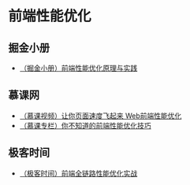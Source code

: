 # 前端性能优化

## 掘金小册
+ [（掘金小册）前端性能优化原理与实践](https://juejin.im/book/5b936540f265da0a9624b04b)

## 慕课网
+ [（慕课视频）让你页面速度飞起来 Web前端性能优化](https://coding.imooc.com/class/130.html)
+ [（慕课专栏）你不知道的前端性能优化技巧](https://www.imooc.com/read/41)

## 极客时间
+ [（极客时间）前端全链路性能优化实战](https://time.geekbang.org/course/detail/100041001-171538)